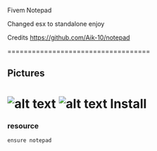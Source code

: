 Fivem Notepad

Changed esx to standalone enjoy

Credits https://github.com/Aik-10/notepad

===================================
## Pictures
![alt text](https://i.imgur.com/hie3acy.png)
![alt text](https://i.imgur.com/XhMQFIj.jpg)
Install
==================
### resource
```
ensure notepad
```
